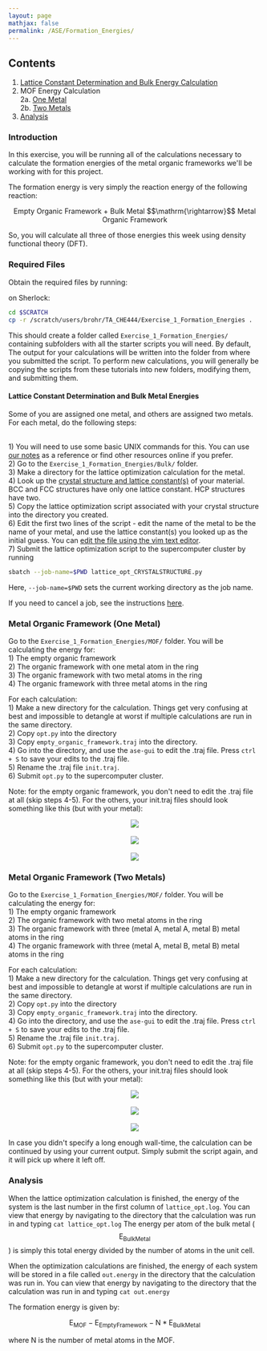 ```yaml
---
layout: page
mathjax: false 
permalink: /ASE/Formation_Energies/
---
```


## Contents ##

1. [Lattice Constant Determination and Bulk Energy Calculation](#lattice-constant-determination)
2. MOF Energy Calculation
<br>2a. [One Metal](#MOF1)
<br>2b. [Two Metals](#MOF2)
4. [Analysis](#analysis)

<a name='intro'></a>

### Introduction ###

In this exercise, you will be running all of the calculations necessary to calculate the formation energies of the metal organic frameworks we'll be working with for this project.

The formation energy is very simply the reaction energy of the following reaction:

<center>Empty Organic Framework + Bulk Metal $$\mathrm{\rightarrow}$$ Metal Organic Framework</center>

So, you will calculate all three of those energies this week using density functional theory (DFT).

### Required Files ###

Obtain the required files by running:

on Sherlock:

```bash
cd $SCRATCH
cp -r /scratch/users/brohr/TA_CHE444/Exercise_1_Formation_Energies .
```

This should create a folder called `Exercise_1_Formation_Energies/` containing subfolders with all the starter scripts you will need. By default, The output for your calculations will be written into the folder from where you submitted the script. To perform new calculations, you will generally be copying the scripts from these tutorials into new folders, modifying them, and submitting them.



<a name='lattice-constant-determination'></a>

#### Lattice Constant Determination and Bulk Metal Energies ####

Some of you are assigned one metal, and others are assigned two metals.
For each metal, do the following steps:

<br>1) You will need to use some basic UNIX commands for this. You can use <a href="https://brohr.github.io/UNIX/">our notes</a> as a reference or find other resources online if you prefer.
<br>2) Go to the `Exercise_1_Formation_Energies/Bulk/` folder.
<br>3) Make a directory for the lattice optimization calculation for the metal.
<br>4) Look up the <a href="http://periodictable.com/Properties/A/LatticeConstants.html">crystal structure and lattice constant(s)</a> of your material. BCC and FCC structures have only one lattice constant. HCP structures have two.
<br>5) Copy the lattice optimization script associated with your crystal structure into the directory you created.
<br>6) Edit the first two lines of the script - edit the name of the metal to be the name of your metal, and use the lattice constant(s) you looked up as the initial guess. You can <a href="https://brohr.github.io/UNIX/#text-editors">edit the file using the vim text editor</a>.
<br>7) Submit the lattice optimization script to the supercomputer cluster by running

```bash
sbatch --job-name=$PWD lattice_opt_CRYSTALSTRUCTURE.py
```
Here, `--job-name=$PWD` sets the current working directory as the job name.

If you need to cancel a job, see the instructions <a href="https://brohr.github.io/UNIX/#submitting-jobs">here</a>.



<a name='MOF1'></a>

### Metal Organic Framework (One Metal) ###

Go to the `Exercise_1_Formation_Energies/MOF/` folder.
You will be calculating the energy for:
<br>1) The empty organic framework
<br>2) The organic framework with one metal atom in the ring
<br>3) The organic framework with two metal atoms in the ring
<br>4) The organic framework with three metal atoms  in the ring

For each calculation:
<br>1) Make a new directory for the calculation. Things get very confusing at best and impossible to detangle at worst if multiple calculations are run in the same directory.
<br>2) Copy `opt.py` into the directory
<br>3) Copy `empty_organic_framework.traj` into the directory.
<br>4) Go into the directory, and use the `ase-gui` to edit the .traj file. Press `ctrl + S` to save your edits to the .traj file.
<br>5) Rename the .traj file `init.traj`.
<br>6) Submit `opt.py` to the supercomputer cluster.

Note: for the empty organic framework, you don't need to edit the .traj file at all (skip steps 4-5).
For the others, your init.traj files should look something like this (but with your metal):

<center><img src="/ASE/Formation_Energies/Images/1-atom.png"/>
<br>
<br><img src="/ASE/Formation_Energies/Images/2-atom.png"/>
<br>
<br><img src="/ASE/Formation_Energies/Images/3-atom.png"/>
</center>

<a name='MOF2'></a>

### Metal Organic Framework (Two Metals) ###

Go to the `Exercise_1_Formation_Energies/MOF/` folder.
You will be calculating the energy for:
<br>1) The empty organic framework
<br>2) The organic framework with two metal atoms in the ring
<br>3) The organic framework with three (metal A, metal A, metal B) metal atoms in the ring
<br>4) The organic framework with three (metal A, metal B, metal B) metal atoms  in the ring

For each calculation:
<br>1) Make a new directory for the calculation. Things get very confusing at best and impossible to detangle at worst if multiple calculations are run in the same directory.
<br>2) Copy `opt.py` into the directory
<br>3) Copy `empty_organic_framework.traj` into the directory.
<br>4) Go into the directory, and use the `ase-gui` to edit the .traj file. Press `ctrl + S` to save your edits to the .traj file.
<br>5) Rename the .traj file `init.traj`.
<br>6) Submit `opt.py` to the supercomputer cluster.

Note: for the empty organic framework, you don't need to edit the .traj file at all (skip steps 4-5).
For the others, your init.traj files should look something like this (but with your metal):

<center><img src="/ASE/Formation_Energies/Images/AB.png"/>
<br>
<br><img src="/ASE/Formation_Energies/Images/AAB.png"/>
<br>
<br><img src="/ASE/Formation_Energies/Images/ABB.png"/>
</center>


In case you didn't specify a long enough wall-time, the calculation can be continued by using your current output. Simply submit the script again, and it will pick up where it left off.

<a name='analysis'></a>

### Analysis ###

When the lattice optimization calculation is finished, the energy of the system is the last number in the first column of `lattice_opt.log`. You can view that energy by navigating to the directory that the calculation was run in and typing `cat lattice_opt.log` The energy per atom of the bulk metal ($$\mathrm{E_{Bulk Metal}}$$) is simply this total energy divided by the number of atoms in the unit cell.

When the optimization calculations are finished, the energy of each system will be stored in a file called `out.energy` in the directory that the calculation was run in. You can view that energy by navigating to the directory that the calculation was run in and typing `cat out.energy` 

The formation energy is given by:

$$\mathrm{E_{MOF} - E_{Empty Framework} - N*E_{Bulk Metal}}$$

where N is the number of metal atoms in the MOF.
